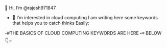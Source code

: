  👋 Hi, I’m @rajesh971847
- 👀 I’m interested in cloud computing I am writing here some keywords that helps you to catch thinks Easily:



-#THE BASICS OF CLOUD COMPUTING KEYWORDS ARE HERE 🗝️ BELOW 👇:-

